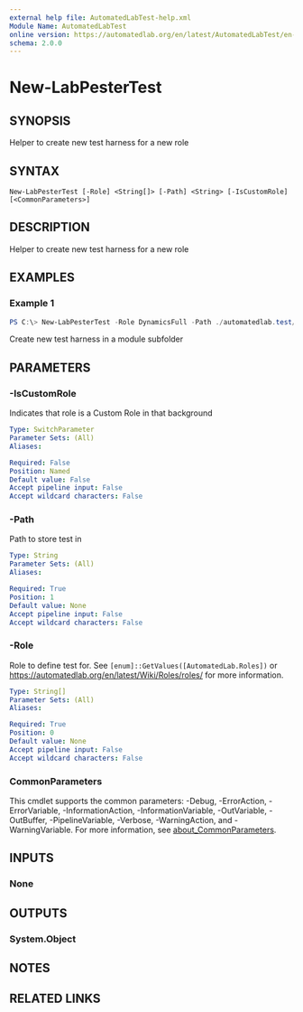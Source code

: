 ```yaml
---
external help file: AutomatedLabTest-help.xml
Module Name: AutomatedLabTest
online version: https://automatedlab.org/en/latest/AutomatedLabTest/en-us/New-LabPesterTest
schema: 2.0.0
---
```


# New-LabPesterTest

## SYNOPSIS
Helper to create new test harness for a new role

## SYNTAX

```
New-LabPesterTest [-Role] <String[]> [-Path] <String> [-IsCustomRole] [<CommonParameters>]
```

## DESCRIPTION
Helper to create new test harness for a new role

## EXAMPLES

### Example 1
```powershell
PS C:\> New-LabPesterTest -Role DynamicsFull -Path ./automatedlab.test/internal/tests
```

Create new test harness in a module subfolder

## PARAMETERS

### -IsCustomRole
Indicates that role is a Custom Role in that background

```yaml
Type: SwitchParameter
Parameter Sets: (All)
Aliases:

Required: False
Position: Named
Default value: False
Accept pipeline input: False
Accept wildcard characters: False
```

### -Path
Path to store test in

```yaml
Type: String
Parameter Sets: (All)
Aliases:

Required: True
Position: 1
Default value: None
Accept pipeline input: False
Accept wildcard characters: False
```

### -Role
Role to define test for. See `[enum]::GetValues([AutomatedLab.Roles])`
or <https://automatedlab.org/en/latest/Wiki/Roles/roles/> for more information.

```yaml
Type: String[]
Parameter Sets: (All)
Aliases:

Required: True
Position: 0
Default value: None
Accept pipeline input: False
Accept wildcard characters: False
```

### CommonParameters
This cmdlet supports the common parameters: -Debug, -ErrorAction, -ErrorVariable, -InformationAction, -InformationVariable, -OutVariable, -OutBuffer, -PipelineVariable, -Verbose, -WarningAction, and -WarningVariable. For more information, see [about_CommonParameters](http://go.microsoft.com/fwlink/?LinkID=113216).

## INPUTS

### None
## OUTPUTS

### System.Object
## NOTES

## RELATED LINKS

